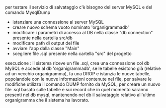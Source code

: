 per testare il servizio di salvataggio c'è bisogno del server MySQL e del comando MysqlDump

- istanziare una connessione al server MySQL
- creare nuovo schema vuoto nominato 'organigrammadb'
- modificare i parametri di accesso al DB nella classe "db connection" presente nella cartella src/db
- modificare path di output del file
- avviare l'app dalla classe "Main"
- scegliere file .sql presente nella cartella "src" del progetto

esecuzione :
il sistema riceve un file .sql, crea una connessione col db MySQL e accede al db 'organigrammadb',
se le tabelle esistono già (relative ad un vecchio organigramma), fa una DROP e istanzia le nuove tabelle,
popolandole con le nuove informazioni contenute nel file, per salvare le modifiche utilizza il comando DUMP fornito da MySQL,
per creare un nuovo file .sql basato sulle tabelle e sui record che in quel momento saranno presenti nel db mysql, mantenendo nel db il salvataggio relativo all'ultimo organigramma che il sistema ha lavorato.

